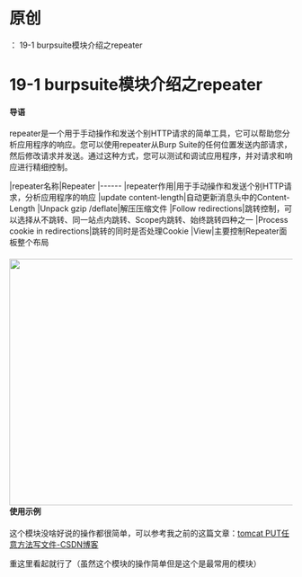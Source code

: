 # 原创
：  19-1 burpsuite模块介绍之repeater

# 19-1 burpsuite模块介绍之repeater

#### 导语 

repeater是一个用于手动操作和发送个别HTTP请求的简单工具，它可以帮助您分析应用程序的响应。您可以使用repeater从Burp Suite的任何位置发送内部请求，然后修改请求并发送。通过这种方式，您可以测试和调试应用程序，并对请求和响应进行精细控制。

|repeater名称|Repeater
|------
|repeater作用|用于手动操作和发送个别HTTP请求，分析应用程序的响应
|update content-length|自动更新消息头中的Content-Length
|Unpack gzip /deflate|解压压缩文件
|Follow redirections|跳转控制，可以选择从不跳转、同一站点内跳转、Scope内跳转、始终跳转四种之一
|Process cookie in redirections|跳转的同时是否处理Cookie
|View|主要控制Repeater面板整个布局

#### <img alt="" height="439" src="https://img-blog.csdnimg.cn/direct/d8a4e815889d4a82b9e55b86376086e8.png" width="846"/>使用示例

这个模块没啥好说的操作都很简单，可以参考我之前的这篇文章：[tomcat PUT任意方法写文件-CSDN博客](https://blog.csdn.net/weixin_43263566/article/details/134768512)

重这里看起就行了（虽然这个模块的操作简单但是这个是最常用的模块）
